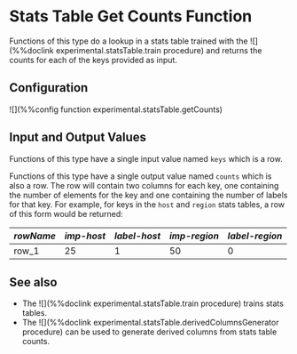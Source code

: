 # Stats Table Get Counts Function

Functions of this type do a lookup in a stats table trained with the ![](%%doclink experimental.statsTable.train procedure) and returns 
the counts for each of the keys provided as input.

## Configuration

![](%%config function experimental.statsTable.getCounts)


## Input and Output Values

Functions of this type have a single input value named `keys` which is a row.

Functions of this type have a single output value named `counts` which is also a row. 
The row will contain two columns for each key, one containing the number of elements 
for the key and one containing the number of labels for that key. For example, for 
 keys in the `host` and `region` stats tables, a row of this form would be returned:

|  *rowName*   |  *imp-host*  |  *label-host* | *imp-region*  | *label-region* |
|----------|---|---|---|---|
| row_1     | 25  | 1 | 50 | 0 |


## See also
* The ![](%%doclink experimental.statsTable.train procedure) trains stats tables.
* The ![](%%doclink experimental.statsTable.derivedColumnsGenerator procedure) can be used to generate derived columns from stats table counts.

